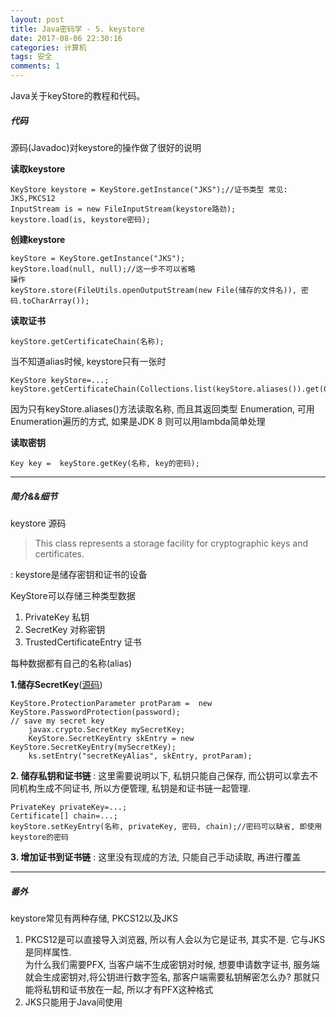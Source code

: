 ```yaml
---
layout: post
title: Java密码学 - 5. keystore
date: 2017-08-06 22:30:16
categories: 计算机
tags: 安全 
comments: 1
---
```




Java关于keyStore的教程和代码。

##### **代码**

源码(Javadoc)对keystore的操作做了很好的说明

**读取keystore**
```
KeyStore keystore = KeyStore.getInstance("JKS");//证书类型 常见: JKS,PKCS12
InputStream is = new FileInputStream(keystore路劲);
keystore.load(is, keystore密码);
```


**创建keystore**

```
keyStore = KeyStore.getInstance("JKS");
keyStore.load(null, null);//这一步不可以省略
操作
keyStore.store(FileUtils.openOutputStream(new File(储存的文件名)), 密码.toCharArray());
```



**读取证书**

```
keyStore.getCertificateChain(名称);
```

当不知道alias时候,  keystore只有一张时 

```
KeyStore keyStore=...;
keyStore.getCertificateChain(Collections.list(keyStore.aliases()).get(0));
```
因为只有keyStore.aliases()方法读取名称, 而且其返回类型 Enumeration, 可用Enumeration遍历的方式, 如果是JDK 8  则可以用lambda简单处理


**读取密钥**
```
Key key =  keyStore.getKey(名称, key的密码);
```



---

##### **简介&&细节**

keystore 源码
> This class represents a storage facility for cryptographic keys and certificates.

: keystore是储存密钥和证书的设备


KeyStore可以存储三种类型数据

1. PrivateKey 私钥
2. SecretKey 对称密钥
3. TrustedCertificateEntry 证书

每种数据都有自己的名称(alias) 

**1.储存SecretKey**([源码](https://docs.oracle.com/javase/7/docs/api/java/security/KeyStore.html))

```
KeyStore.ProtectionParameter protParam =  new KeyStore.PasswordProtection(password);
// save my secret key
    javax.crypto.SecretKey mySecretKey;
    KeyStore.SecretKeyEntry skEntry = new KeyStore.SecretKeyEntry(mySecretKey);
    ks.setEntry("secretKeyAlias", skEntry, protParam);
```
**2. 储存私钥和证书链**
: 这里需要说明以下,  私钥只能自己保存, 而公钥可以拿去不同机构生成不同证书, 所以方便管理, 私钥是和证书链一起管理.

```
PrivateKey privateKey=...;
Certificate[] chain=...;
keyStore.setKeyEntry(名称, privateKey, 密码, chain);//密码可以缺省, 即使用keystore的密码
```
**3. 增加证书到证书链**
: 这里没有现成的方法, 只能自己手动读取, 再进行覆盖

---
##### **番外**

keystore常见有两种存储, PKCS12以及JKS

1. PKCS12是可以直接导入浏览器, 所以有人会以为它是证书, 其实不是. 它与JKS是同样属性.   
	为什么我们需要PFX, 当客户端不生成密钥对时候, 想要申请数字证书, 服务端就会生成密钥对,将公钥进行数字签名, 那客户端需要私钥解密怎么办? 那就只能将私钥和证书放在一起, 所以才有PFX这种格式
2. JKS只能用于Java间使用
